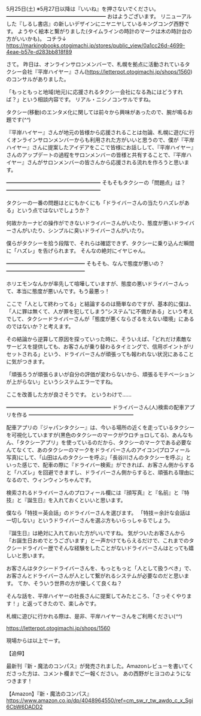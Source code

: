 5月25日(土) ※5月27日以降は『いいね』を押さないでください。
━━━━━━━━━━━━━━━━━━━
おはようございます。
リニューアルした『しるし書店』の新しいデザインにニヤニヤしているキングコング西野です。
ようやく絵本と繋がりました(タイムラインの時計のマークは木の時計台の方がいいかも)。
コチラ↓
https://markingbooks.otogimachi.jp/stores/public_view/0a1cc26d-4699-4eae-b57e-d283bb818f89

さて。
昨日は、オンラインサロンメンバーで、札幌を拠点に活動されているタクシー会社『平岸ハイヤー』さん(https://letterpot.otogimachi.jp/shops/1560)のコンサルがありました。

「もっともっと地域(地元)に応援されるタクシー会社になる為にはどうすれば？」という相談内容です。
リアル・ニシノコンサルですね。

タクシー(移動)のエンタメ化に関しては前々から興味があったので、腕が鳴るお題です(*^^*)

『平岸ハイヤー』さんが地元の皆様から応援されることは勿論、札幌に遊びに行くオンラインサロンメンバーからも利用された方がいいと思うので、僕が『平岸ハイヤー』さんに提案したアイデアをここで皆様にお話しして、『平岸ハイヤー』さんのアップデートの過程をサロンメンバーの皆様と共有することで、『平岸ハイヤー』さんがサロンメンバーの皆さんから応援される流れを作ろうと思います。

━━━━━━━━━━━━━━━━━━
そもそもタクシーの「問題点」は？
━━━━━━━━━━━━━━━━━━

タクシーの一番の問題はとにもかくにも「ドライバーさんの当たりハズレがある」という点ではないでしょうか？

何故かカーナビの操作ができないドライバーさんがいたり、態度が悪いドライバーさんがいたり、シンプルに臭いドライバーさんがいたり。

僕らがタクシーを拾う段階で、それらは確認できず、タクシーに乗り込んだ瞬間に「ハズレ」を告げられます。
そんなの絶対にイヤじゃん。

━━━━━━━━━━━━━━━
そもそも、なんで態度が悪いの？
━━━━━━━━━━━━━━━

ホリエモンなんかが率先して喧嘩していますが、態度の悪いドライバーさんって、本当に態度が悪いんです。もう最悪っ！

ここで「人として終わってる」と結論するのは簡単なのですが、基本的に僕は、「人に罪は無くて、人が罪を犯してしまう“システム”に不備がある」という考えでして、タクシードライバーさんが「態度が悪くならざるをえない環境」にあるのではないか？と考えます。

その結論から逆算して原因を探っていった時に、そういえば、「どれだけ素敵なサービスを提供しても、お客さんが乗り替わるタイミングで、信用ポイントがリセットされる」という、ドライバーさんが頑張っても報われない状況にあることに気がつきます。

「頑張ろうが頑張らまいが自分の評価が変わらないから、頑張るモチベーションが上がらない」というシステムエラーですね。

ここを改善した方が良さそうです。
というわけで……

━━━━━━━━━━━━━━━━━━━━
ドライバーさん(人)検索の配車アプリを作る
━━━━━━━━━━━━━━━━━━━━

配車アプリの『ジャパンタクシー』は、今いる場所の近くを走っているタクシーを可視化していますが(黒色のタクシーのマークがウロチョロしてる)、あんなもん、「タクシーアプリ」を使っているのだから、タクシーのマークである必要なんてなくて、あのタクシーのマークをドライバーさんのアイコン(プロフィール写真)にして、「山田はんのタクシーを呼ぶ」「長谷川さんのタクシーを呼ぶ」といった感じで、配車の際に『ドライバー検索』ができれば、お客さん側からすると「ハズレ」を回避できますし、ドライバーさん側からすると、頑張れる理由になるので、ウィンウィンちゃんです。

検索されるドライバーさんのプロフィール欄には『顔写真』と『名前』と『特技』と『誕生日』を入れておくといいと思います。

僕なら「特技＝英会話」のドライバーさんを選びます。
「特技＝余計な会話は一切しない」というドライバーさんを選ぶ方もいらっしゃるでしょう。

『誕生日』は絶対に入れておいた方がいいですね。
気がついたお客さんから「お誕生日おめでとうございます」と一声かけてもらえるだけで、これまでのタクシードライバー歴でそんな経験をしたことがないドライバーさんはとっても嬉しいと思います。

お客さんはタクシードライバーさんを、もっともっと「人として扱うべき」で、お客さんとドライバーさんが人として繋がれるシステムが必要なのだと思います。
てか、そういう世界の方が優しくて良くね？

そんな話を、平岸ハイヤーの社長さんに提案してみたところ、「さっそくやります！」と返ってきたので、楽しみです。

札幌に遊びに行かれる際は、是非、平岸ハイヤーさんをご利用ください(*^^*)

https://letterpot.otogimachi.jp/shops/1560

現場からは以上でーす。

【追伸】

最新刊『新・魔法のコンパス』が発売されました。Amazonレビューを書いてくださった方は、コメント欄までご一報ください。
あの西野がヒヨコのようになつきます！

【Amazon】『新・魔法のコンパス』
https://www.amazon.co.jp/dp/4048964550/ref=cm_sw_r_tw_awdo_c_x_Sgi6CbW6DADD2
